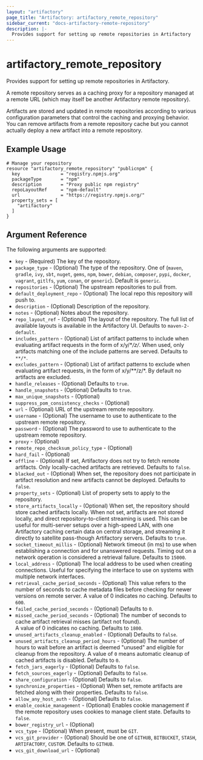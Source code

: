 ```yaml
---
layout: "artifactory"
page_title: "Artifactory: artifactory_remote_repository"
sidebar_current: "docs-artifactory-remote-repository"
description: |-
  Provides support for setting up remote repositories in Artifactory
---
```


# artifactory\_remote_repository

Provides support for setting up remote repositories in Artifactory.

A remote repository serves as a caching proxy for a repository managed at a remote URL 
(which may itself be another Artifactory remote repository).  

Artifacts are stored and updated in remote repositories according to various configuration 
parameters that control the caching and proxying behavior. You can remove artifacts 
from a remote repository cache but you cannot actually deploy a new artifact into a 
remote repository.


## Example Usage

```
# Manage your repository
resource "artifactory_remote_repository" "publicnpm" {
  key               = "registry.npmjs.org"
  packageType       = "npm"
  description       = "Proxy public npm registry"
  repoLayoutRef     = "npm-default"
  url               = "https://registry.npmjs.org/"
  property_sets = [
    "artifactory"
  ]
}
```

## Argument Reference

The following arguments are supported:

* `key` - (Required) The key of the repository.
* `package_type` - (Optional) The type of the repository. One of (`maven`, `gradle`, `ivy`, `sbt`,
`nuget`, `gems`, `npm`, `bower`, `debian`, `composer`, `pypi`, `docker`, `vagrant`, `gitlfs`, `yum`, 
`conan`, or `generic`). Default is `generic`.
* `repositories` - (Optional) The upstream repositories to pull from.
* `default_deployment_repo` - (Optional) The local repo this repository will push to.
* `description` - (Optional) Description of the repository.
* `notes` - (Optional) Notes about the repository.
* `repo_layout_ref` - (Optional) The layout of the repository. The full
list of available layouts is available in the Artifactory UI. Defaults to `maven-2-default`.
* `includes_pattern` - (Optional) List of artifact patterns to include when evaluating artifact 
requests in the form of x/y/\**/z/*. When used, only artifacts matching one of the include 
patterns are served. Defaults to `**/*`.
* `excludes_pattern` - (Optional) List of artifact patterns to exclude when evaluating artifact 
requests, in the form of x/y/**/z/*. By default no artifacts are excluded.
* `handle_releases` - (Optional) Defaults to `true`.
* `handle_snapshots` - (Optional) Defaults to `true`.
* `max_unique_snapshots` - (Optional)
* `suppress_pom_consistency_checks` - (Optional)
* `url` - (Optional) URL of the upstream remote repository.
* `username` - (Optional) The username to use to authenticate to the upstream remote repository.
* `password` - (Optional) The password to use to authenticate to the upstream remote repository.
* `proxy` - (Optional)
* `remote_repo_checksum_policy_type` - (Optional)
* `hard_fail` - (Optional)
* `offline` - (Optional) If set, Artifactory does not try to fetch remote artifacts. 
Only locally-cached artifacts are retrieved. Defaults to `false`.
* `blacked_out` - (Optional) When set, the repository does not participate in artifact resolution and 
new artifacts cannot be deployed. Defaults to `false`.
* `property_sets` - (Optional) List of property sets to apply to the repository.
* `store_artifacts_locally` - (Optional) When set, the repository should store cached artifacts 
locally. When not set, artifacts are not stored locally, and direct repository-to-client streaming 
is used. This can be useful for multi-server setups over a high-speed LAN, with one Artifactory 
caching certain data on central storage, and streaming it directly to satellite pass-though 
Artifactory servers. Defaults to `true`.
* `socket_timeout_millis` - (Optional) Network timeout (in ms) to use when establishing a connection 
and for unanswered requests. Timing out on a network operation is considered a retrieval failure. 
Defaults to `15000`.
* `local_address` - (Optional) The local address to be used when creating connections. Useful for 
specifying the interface to use on systems with multiple network interfaces.
* `retrieval_cache_period_seconds` - (Optional) This value refers to the number of seconds to 
cache metadata files before checking for newer versions on remote server. A value of 0 indicates 
no caching. Defaults to `600`.
* `failed_cache_period_seconds` - (Optional) Defaults to `0`.
* `missed_cache_period_seconds` - (Optional) The number of seconds to cache artifact retrieval misses (artifact not found).     
A value of 0 indicates no caching. Defaults to `1800`.
* `unused_artifacts_cleanup_enabled` - (Optional) Defaults to `false`.
* `unused_artifacts_cleanup_period_hours` - (Optional) The number of hours to wait before an 
artifact is deemed "unused" and eligible for cleanup from the repository.
A value of `0` means automatic cleanup of cached artifacts is disabled. Defaults to `0`.
* `fetch_jars_eagerly` - (Optional) Defaults to `false`.
* `fetch_sources_eagerly` - (Optional) Defaults to `false`.
* `share_configuration` - (Optional) Defaults to `false`.
* `synchronize_properties` - (Optional) When set, remote artifacts are fetched along with their 
properties. Defaults to `false`.
* `allow_any_host_auth` - (Optional) Defaults to `false`.
* `enable_cookie_management` - (Optional) Enables cookie management if the remote repository uses 
cookies to manage client state. Defaults to `false`.
* `bower_registry_url` - (Optional)
* `vcs_type` - (Optional) When present, must be `GIT`.
* `vcs_git_provider` - (Optional) Should be one of `GITHUB`, `BITBUCKET`,
`STASH`, `ARTIFACTORY`, `CUSTOM`. Defaults to `GITHUB`.
* `vcs_git_download_url` - (Optional)
			